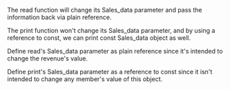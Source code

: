 

The read function will change its Sales_data parameter and pass the information back via plain reference.

The print function won't change its Sales_data parameter, and by using a reference to const, we can print const Sales_data object as well.



Define read's Sales_data parameter as plain reference since it's intended to change the revenue's value.

Define print's Sales_data parameter as a reference to const since it isn't intended to change any member's value of this object.